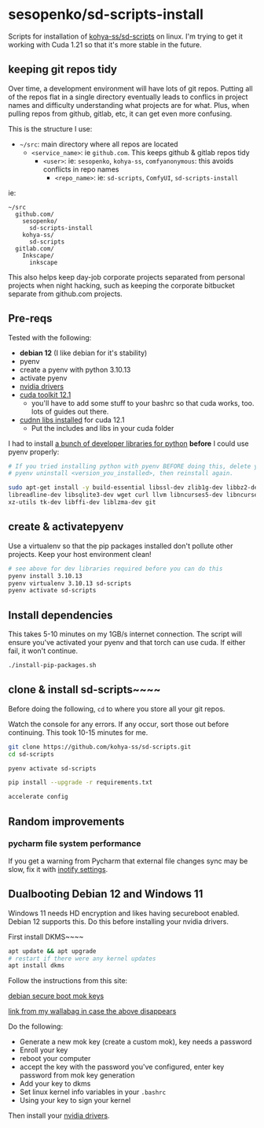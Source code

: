 # sesopenko/sd-scripts-install

Scripts for installation of [kohya-ss/sd-scripts](https://github.com/kohya-ss/sd-scripts) on linux. I'm trying to get it working with Cuda 1.21
so that it's more stable in the future.

## keeping git repos tidy

Over time, a development environment will have lots of git repos.  Putting all of the repos flat in a single directory
eventually leads to conflics in project names and difficulty understanding what projects are for what.
Plus, when pulling repos from github, gitlab, etc, it can get even more confusing.

This is the structure I use:

* `~/src`: main directory where all repos are located
  *  `<service_name>`: ie `github.com`. This keeps github & gitlab repos tidy
      * `<user>`: ie: `sesopenko`, `kohya-ss`, `comfyanonymous`: this avoids conflicts in repo names
        * `<repo_name>`: ie: `sd-scripts`, `ComfyUI`, `sd-scripts-install`

ie:

```
~/src
  github.com/
    sesopenko/
      sd-scripts-install
    kohya-ss/
      sd-scripts
  gitlab.com/
    Inkscape/
      inkscape
```

This also helps keep day-job corporate projects separated from personal projects when night hacking, such as
keeping the corporate bitbucket separate from github.com projects.

## Pre-reqs

Tested with the following:

* **debian 12** (I like debian for it's stability)
* pyenv
* create a pyenv with python 3.10.13
* activate pyenv
* [nvidia drivers](https://wallabag.seanesopenko.ca/share/6591d0ef55af53.25633884)
* [cuda toolkit 12.1](https://wallabag.seanesopenko.ca/share/6591d10e0d51f3.02615170)
  * you'll have to add some stuff to your bashrc so that cuda works, too. lots of guides out there.
* [cudnn libs installed](https://wallabag.seanesopenko.ca/share/6591b78221a8b4.37024356) for cuda 12.1
  * Put the includes and libs in your cuda folder

I had to install [a bunch of developer libraries for python](https://gist.github.com/drconopoima/e7cdbbbf6c7ea51fc1e26b5576c5e6ef) **before** I could use pyenv properly:

```bash
# If you tried installing python with pyenv BEFORE doing this, delete your previous pyenv python install with
# pyenv uninstall <version_you_installed>, then reinstall again.

sudo apt-get install -y build-essential libssl-dev zlib1g-dev libbz2-dev \
libreadline-dev libsqlite3-dev wget curl llvm libncurses5-dev libncursesw5-dev \
xz-utils tk-dev libffi-dev liblzma-dev git
```

## create  & activatepyenv

Use a virtualenv so that the pip packages installed don't pollute other projects. Keep your host environment clean!

```bash
# see above for dev libraries required before you can do this
pyenv install 3.10.13
pyenv virtualenv 3.10.13 sd-scripts
pyenv activate sd-scripts
```

## Install dependencies

This takes 5-10 minutes on my 1GB/s internet connection. The script will ensure you've activated your
pyenv and that torch can use cuda. If either fail, it won't continue.

```bash
./install-pip-packages.sh
```


## clone & install sd-scripts~~~~

Before doing the following, `cd` to where you store all your git repos.

Watch the console for any errors. If any occur, sort those out before continuing. This took 10-15 minutes for me.

```bash
git clone https://github.com/kohya-ss/sd-scripts.git
cd sd-scripts

pyenv activate sd-scripts

pip install --upgrade -r requirements.txt

accelerate config

```

## Random improvements

### pycharm file system performance

If you get a warning from Pycharm that external file changes sync may be slow, fix it with [inotify settings](https://stackoverflow.com/questions/67927480/how-to-fix-these-warnings-external-file-changes-sync-may-be-slow-and-the-curr).

## Dualbooting Debian 12 and Windows 11

Windows 11 needs HD encryption and likes having secureboot enabled. Debian 12 supports this.  Do this before installing
your nvidia drivers.

First install DKMS~~~~

```bash
apt update && apt upgrade
# restart if there were any kernel updates
apt install dkms
```

Follow the instructions from this site:

[debian secure boot mok keys](https://wiki.debian.org/SecureBoot#Finding_Debian.27s_SB_keys)

[link from my wallabag in case the above disappears](https://wallabag.seanesopenko.ca/share/6591d227274766.73075722)

Do the following:

* Generate a new mok key (create a custom mok), key needs a password
* Enroll your key
* reboot your computer
* accept the key with the password you've configured, enter key password from mok key generation
* Add your key to dkms
* Set linux kernel info variables in your `.bashrc`
* Using your key to sign your kernel

Then install your [nvidia drivers](https://wallabag.seanesopenko.ca/share/6591d0ef55af53.25633884).